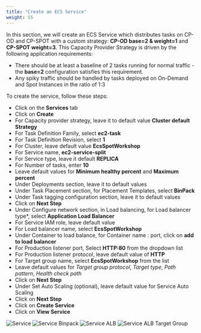 ```yaml
---
title: "Create an ECS Service"
weight: 55
---
```


In this section, we will create an ECS Service which distributes tasks on CP-OD and CP-SPOT with a custom strategy: **CP-OD base=2 & weight=1** and **CP-SPOT weight=3**. This Capacity Provider Strategy is driven by the following application requirements:

* There should be at least a baseline of 2 tasks running for normal traffic - the **base=2** configuration satisfies this requirement.
* Any spiky traffic should be handled by tasks deployed on On-Demand and Spot Instances in the ratio of 1:3

To create the service, follow these steps:

* Click on the **Services** tab
* Click on **Create**
* For Capacity provider strategy, leave it to default value **Cluster default Strategy**
* For Task Definition Family, select **ec2-task**
* For Task Definition Revision, select **1**
* For Cluster, leave default value **EcsSpotWorkshop**
* For Service name, **ec2-service-split**
* For Service type, leave it default **REPLICA**
* For Number of tasks, enter **10**
* Leave default values for **Minimum healthy percent** and **Maximum percent**
* Under Deployments section, leave it to default values
* Under Task Placement section, for Placement Templates, select **BinPack**
* Under Task tagging configuration section, leave it to default values
* Click on **Next Step**
* Under Configure network section, in Load balancing, for Load balancer type*, select **Application Load Balancer**
* For Service IAM role, leave default value
* For Load balancer name, select **EcsSpotWorkshop**
* Under Container to load balance, for Container name : port, click on **add to load balancer**
* For Production listener port,  Select **HTTP:80** from the dropdown list
* For Production listener protocol, leave default value of **HTTP**
* For Target group name, select **EcsSpotWorkshop** from the list
* Leave default values for *Target group protocol*, *Target type*, *Path pattern*, *Health check path*
* Click on **Next Step**
* Under Set Auto Scaling (optional), leave default value for Service Auto Scaling
* Click on **Next Step**
* Click on **Create Service**
* Click on **View Service**

![Service](/images/ecs-spot-capacity-providers/Ser1.png)
![Service Binpack](/images/ecs-spot-capacity-providers/ser2.png)
![Service ALB](/images/ecs-spot-capacity-providers/ser5.png)
![Service ALB Target Group](/images/ecs-spot-capacity-providers/ser6.png)
